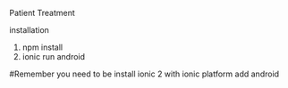 Patient Treatment 

installation 
1. npm install
2. ionic run android

#Remember you need to be install ionic 2 with ionic platform add android
